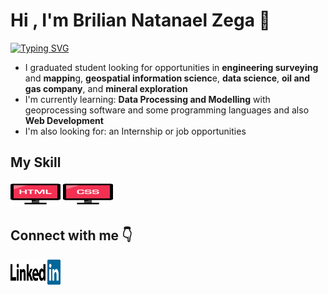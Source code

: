 # Hi , I'm Brilian Natanael Zega 👋

[![Typing SVG](https://readme-typing-svg.herokuapp.com/?lines=I+graduated+from;Bandung+Institute+of+Technology;majoring+in+Geophysical+Engineering)](https://git.io/typing-svg)


  * I graduated student looking for opportunities in **engineering surveying** and **mappin**g, **geospatial information scienc**e, **data science**, **oil and gas company**, and **mineral exploration**
  * I'm currently learning: **Data Processing and Modelling** with geoprocessing software and some programming languages and also **Web Development**
  * I'm also looking for: an Internship or job opportunities

## My Skill
<img src="https://github.com/Bril22/Bril22/blob/main/images/html-svgrepo-com.svg" width="80" height="40" /> <img src="https://github.com/Bril22/Bril22/blob/main/images/css-svgrepo-com.svg" width="80" height="40" />



## Connect with me 	👇
[<img src="https://github.com/Bril22/Bril22/blob/main/images/linkedin.svg" width="80" height="40" />](https://www.linkedin.com/in/briliannatan/)

